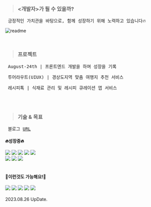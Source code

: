 > ### <개발자>가 될 수 있을까?
<pre> 긍정적인 가치관을 바탕으로, 함께 성장하기 위해 노력하고 있습니다🔥 </pre>
![readme](https://user-images.githubusercontent.com/100851211/193508203-3c512c48-7a40-444d-ad5d-43e84a1b878f.png)


<br>

> ### 프로젝트

<pre> August-24th | 프론트엔드 개발을 하며 성장을 기록 </pre>
<pre> 투어라우트(UIUX) | 경상도지역 맞춤 여행지 추천 서비스 </pre>
<pre> 레시피톡 | 식재료 관리 및 레시피 큐레이션 앱 서비스 </pre>

<br>
<br>

> ### 기술 & 목표

<pre> 블로그 <a href="https://velog.io/@kimsojeong01">URL</a> </pre>

<div>
  <h4>🔥성장중🔥</h4>
  <img src="https://img.shields.io/badge/GitHub-181717?style=flat-square&logo=GitHub&logoColor=white"/>
  <img src="https://img.shields.io/badge/HTML5-E34F26?style=flat-square&logo=HTML5&logoColor=white"/>
  <img src="https://img.shields.io/badge/CSS3-1572B6?style=flat-square&logo=CSS3&logoColor=white"/>
  <img src="https://img.shields.io/badge/JavaScript-F7DF1E?style=flat-square&logo=JavaScript&logoColor=white"/>
  <img src="https://img.shields.io/badge/React--Native-61DAFB?style=flat-square&logo=React&logoColor=white"/>
</div>

<div>
  <img src="https://img.shields.io/badge/JavaScript-F7DF1E?style=flat-square&logo=JavaScript&logoColor=white"/>
  <img src="https://img.shields.io/badge/React-61DAFB?style=flat-square&logo=React&logoColor=white"/>
  <img src="https://img.shields.io/badge/TypeScript-3178C6?style=flat-square&logo=TypeScript&logoColor=white"/>
</div>

<br>

<div>
  <h4>🎨이런것도 가능해요!🎨</h4>
  <img src="https://img.shields.io/badge/Adobe Photoshop-31A8FF?style=flat-square&logo=Adobe Photoshop&logoColor=white"/>
  <img src="https://img.shields.io/badge/Figma-F24E1E?style=flat-square&logo=Figma&logoColor=white"/>
  <img src="https://img.shields.io/badge/Adobe Illustrator-FF9A00?style=flat-square&logo=Adobe Illustrator&logoColor=white"/>
  <img src="https://img.shields.io/badge/Adobe XD-FF61F6?style=flat-square&logo=Adobe XD&logoColor=white"/>
  <img src="https://img.shields.io/badge/Adobe InDesign-FF3366?style=flat-square&logo=Adobe InDesign&logoColor=white"/>
</div>

<br>
2023.08.26 UpDate.

<!--
**kimsojeong01/kimsojeong01** is a ✨ _special_ ✨ repository because its `README.md` (this file) appears on your GitHub profile.

Here are some ideas to get you started:

- 🔭 I’m currently working on ...
- 🌱 I’m currently learning ...
- 👯 I’m looking to collaborate on ...
- 🤔 I’m looking for help with ...
- 💬 Ask me about ...
- 📫 How to reach me: ...
- 😄 Pronouns: ...
- ⚡ Fun fact: ...
-->
